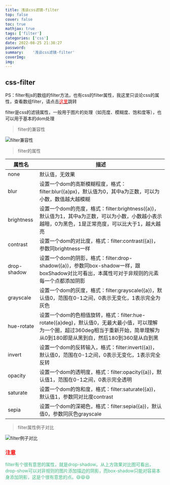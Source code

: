 ```yaml
---
title: 浅谈css滤镜-filter
top: false
cover: false
toc: true
mathjax: true
tags: ['filter']
categories: ['css']
date: 2022-08-25 21:38:27
password:
summary:	'浅谈css滤镜-filter'
coverImg:
img:
---
```


## css-filter
PS：filter有js的数组的filter方法，也有css的filter属性，我这里只谈论css的属性，查看数组filter，请点击<a href="/2022/08/25/js数组基本方法/#toc-heading-1"><font color="red">这里</font></a>跳转

filter是css的滤镜属性，一般用于图片的处理（如亮度、模糊度、饱和度等），也可以用于基本的dom处理

> filter的兼容性

![filter兼容性](https://cdn.jsdelivr.net/gh/ZhjDestiny/other/20220825-1.png)

> filter的属性

|  属性名   | 描述  |
|  ----  | ----  |
| none  | 默认值，无效果 |
| blur  | 设置一个dom的高斯模糊程度，格式：filter:blur({a}px)，默认值为0，其中a为正数，可以为小数，数值越大越模糊 |
| brightness  | 设置一个dom的亮度，格式：filter:brightness({a})，默认值为1，其中a为正数，可以为小数，小数越小表示越暗，0为黑色，1是正常亮度，可以比大于1，越大越亮 |
| contrast  | 设置一个dom的对比度，格式：filter:contrast({a})，参数同brightness一样 |
| drop-shadow  | 设置一个dom的阴影，格式：filter:drop-shadow({a})，参数同box-shadow一样，跟boxShadow对比可看出，本属性可对于非规则的元素每一个点都添加阴影 |
| grayscale  | 设置一个dom的灰度，格式：filter:grayscale({a})，默认值0，范围在0-1之间，0表示无变化，1表示完全为灰色 |
| hue-rotate  | 设置一个dom的色相值旋转，格式：filter:hue-rotate({a}deg)，默认值0，无最大最小值，可以理解为一个圈，超过360deg相当于重新开始，简单理解为从0到180即是从黑到白，然后180到360是从白到黑 |
| invert  | 设置一个dom的反转输入，格式：filter:invert({a})，默认值0，范围在0-1之间，0表示无变化，1表示完全反转 |
| opacity  | 设置一个dom的透明度，格式：filter:opacity({a})，默认值1，范围在0-1之间，0表示完全透明 |
| saturate  | 设置一个dom的饱和度，格式：filter:saturate({a})，默认值1，参数同对比度contrast |
| sepia  | 设置一个dom的深褐色，格式：filter:sepia({a})，默认值0，参数同灰色grayscale |

> filter属性例子对比

![filter例子对比](https://cdn.jsdelivr.net/gh/ZhjDestiny/other/20220825-2.jpg)
### <p style="color:red;">注意</p>
<p style="color:#42b983">filter有个很有意思的属性，就是drop-shadow。从上方效果对比图可看出，drop-show可以对非规则的图片添加描边的阴影，而box-shadow只能对容易本身添加阴影，这是个很有意思的点。😄😄😄<p>